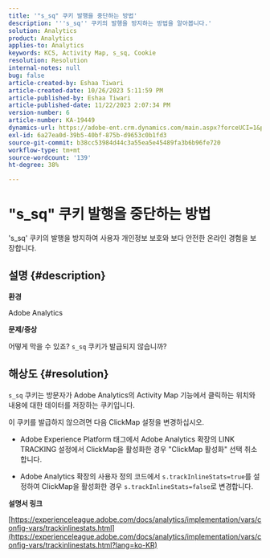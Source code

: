```yaml
---
title: '"s_sq" 쿠키 발행을 중단하는 방법'
description: '''s_sq'' 쿠키의 발행을 방지하는 방법을 알아봅니다.'
solution: Analytics
product: Analytics
applies-to: Analytics
keywords: KCS, Activity Map, s_sq, Cookie
resolution: Resolution
internal-notes: null
bug: false
article-created-by: Eshaa Tiwari
article-created-date: 10/26/2023 5:11:59 PM
article-published-by: Eshaa Tiwari
article-published-date: 11/22/2023 2:07:34 PM
version-number: 6
article-number: KA-19449
dynamics-url: https://adobe-ent.crm.dynamics.com/main.aspx?forceUCI=1&pagetype=entityrecord&etn=knowledgearticle&id=3b2861c3-2274-ee11-9ae7-6045bd0063aa
exl-id: 6a27ea0d-39b5-40bf-875b-d9653c0b1fd3
source-git-commit: b38cc53984d44c3a55ea5e45489fa3b6b96fe720
workflow-type: tm+mt
source-wordcount: '139'
ht-degree: 38%

---
```


# &quot;s_sq&quot; 쿠키 발행을 중단하는 방법


&#39;s_sq&#39; 쿠키의 발행을 방지하여 사용자 개인정보 보호와 보다 안전한 온라인 경험을 보장합니다.

## 설명 {#description}


<b>환경</b>

Adobe Analytics

<b>문제/증상</b>

어떻게 막을 수 있죠? `s_sq` 쿠키가 발급되지 않습니까?


## 해상도 {#resolution}


`s_sq` 쿠키는 방문자가 Adobe Analytics의 Activity Map 기능에서 클릭하는 위치와 내용에 대한 데이터를 저장하는 쿠키입니다.

이 쿠키를 발급하지 않으려면 다음 ClickMap 설정을 변경하십시오.

- Adobe Experience Platform 태그에서 Adobe Analytics 확장의 LINK TRACKING 설정에서 ClickMap을 활성화한 경우 &quot;ClickMap 활성화&quot; 선택 취소합니다.

- Adobe Analytics 확장의 사용자 정의 코드에서 `s.trackInlineStats=true`를 설정하여 ClickMap을 활성화한 경우 `s.trackInlineStats=false`로 변경합니다.

<b>설명서 링크</b>

[https://experienceleague.adobe.com/docs/analytics/implementation/vars/config-vars/trackinlinestats.html](https://experienceleague.adobe.com/docs/analytics/implementation/vars/config-vars/trackinlinestats.html?lang=ko-KR)
